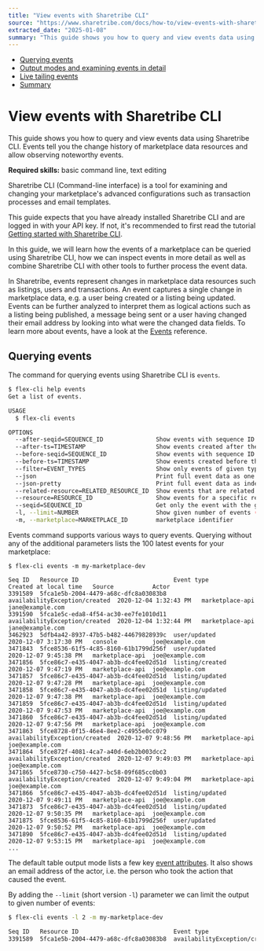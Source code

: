 ```yaml
---
title: "View events with Sharetribe CLI"
source: "https://www.sharetribe.com/docs/how-to/view-events-with-sharetribe-cli/"
extracted_date: "2025-01-08"
summary: "This guide shows you how to query and view events data using Sharetribe CLI. Events tell you the change history of marketplace data resources and allow observing noteworthy events."
---
```


- [Querying events](#querying-events)
- [Output modes and examining events in detail](#output-modes-and-examining-events-in-detail)
- [Live tailing events](#live-tailing-events)
- [Summary](#summary)

# View events with Sharetribe CLI

This guide shows you how to query and view events data using Sharetribe CLI. Events tell you the change history of marketplace data resources and allow observing noteworthy events.

**Required skills:** basic command line, text editing

Sharetribe CLI (Command-line interface) is a tool for examining and changing your marketplace's advanced configurations such as transaction processes and email templates.

This guide expects that you have already installed Sharetribe CLI and are logged in with your API key. If not, it's recommended to first read the tutorial [Getting started with Sharetribe CLI](/docs/introduction/getting-started-with-sharetribe-cli/).

In this guide, we will learn how the events of a marketplace can be queried using Sharetribe CLI, how we can inspect events in more detail as well as combine Sharetribe CLI with other tools to further process the event data.

In Sharetribe, events represent changes in marketplace data resources such as listings, users and transactions. An event captures a single change in marketplace data, e.g. a user being created or a listing being updated. Events can be further analyzed to interpret them as logical actions such as a listing being published, a message being sent or a user having changed their email address by looking into what were the changed data fields. To learn more about events, have a look at the [Events](/docs/references/events/) reference.

## Querying events

The command for querying events using Sharetribe CLI is `events`.

```bash
$ flex-cli help events
Get a list of events.

USAGE
  $ flex-cli events

OPTIONS
  --after-seqid=SEQUENCE_ID               Show events with sequence ID larger than (after) the specified.
  --after-ts=TIMESTAMP                    Show events created after the given timestamp, e.g. '--after-ts 2020-10-10' or '--after-ts 2020-10-10T10:00.000Z'
  --before-seqid=SEQUENCE_ID              Show events with sequence ID smaller than (before) the specified.
  --before-ts=TIMESTAMP                   Show events created before the given timestamp, e.g. '--before-ts 2020-11-15' or '--before-ts 2020-11-15T12:00.000Z'
  --filter=EVENT_TYPES                    Show only events of given types, e.g. '--filter listing/updated,user'.
  --json                                  Print full event data as one JSON string.
  --json-pretty                           Print full event data as indented multi-line JSON string.
  --related-resource=RELATED_RESOURCE_ID  Show events that are related to a specific resource ID.
  --resource=RESOURCE_ID                  Show events for a specific resource ID only.
  --seqid=SEQUENCE_ID                     Get only the event with the given sequence id.
  -l, --limit=NUMBER                      Show given number of events (default and max is 100). Can be combined with other parameters.
  -m, --marketplace=MARKETPLACE_ID        marketplace identifier
```

Events command supports various ways to query events. Querying without any of the additional parameters lists the 100 latest events for your marketplace:

```text
$ flex-cli events -m my-marketplace-dev

Seq ID   Resource ID                           Event type                     Created at local time   Source           Actor
3391589  5fca1e5b-2004-4479-a68c-dfc8a03083b8  availabilityException/created  2020-12-04 1:32:43 PM   marketplace-api  jane@example.com
3391590  5fca1e5c-eda8-4f54-ac30-ee7fe1010d11  availabilityException/created  2020-12-04 1:32:44 PM   marketplace-api  jane@example.com
3462923  5dfb4a42-8937-47b5-b482-44679828939c  user/updated                   2020-12-07 3:17:30 PM   console          joe@example.com
3471843  5fce8536-61f5-4c85-8160-61b1799d256f  user/updated                   2020-12-07 9:45:38 PM   marketplace-api  joe@example.com
3471856  5fce86c7-e435-4047-ab3b-dc4fee02d51d  listing/created                2020-12-07 9:47:19 PM   marketplace-api  joe@example.com
3471857  5fce86c7-e435-4047-ab3b-dc4fee02d51d  listing/updated                2020-12-07 9:47:28 PM   marketplace-api  joe@example.com
3471858  5fce86c7-e435-4047-ab3b-dc4fee02d51d  listing/updated                2020-12-07 9:47:38 PM   marketplace-api  joe@example.com
3471859  5fce86c7-e435-4047-ab3b-dc4fee02d51d  listing/updated                2020-12-07 9:47:53 PM   marketplace-api  joe@example.com
3471860  5fce86c7-e435-4047-ab3b-dc4fee02d51d  listing/updated                2020-12-07 9:47:56 PM   marketplace-api  joe@example.com
3471863  5fce8728-0f15-46e4-8ee2-c4955e0cc079  availabilityException/created  2020-12-07 9:48:56 PM   marketplace-api  joe@example.com
3471864  5fce872f-4081-4ca7-a40d-6eb2b003dcc2  availabilityException/created  2020-12-07 9:49:03 PM   marketplace-api  joe@example.com
3471865  5fce8730-c750-4427-bc58-09f685cc0b03  availabilityException/created  2020-12-07 9:49:04 PM   marketplace-api  joe@example.com
3471866  5fce86c7-e435-4047-ab3b-dc4fee02d51d  listing/updated                2020-12-07 9:49:11 PM   marketplace-api  joe@example.com
3471873  5fce86c7-e435-4047-ab3b-dc4fee02d51d  listing/updated                2020-12-07 9:50:35 PM   marketplace-api  joe@example.com
3471875  5fce8536-61f5-4c85-8160-61b1799d256f  user/updated                   2020-12-07 9:50:52 PM   marketplace-api  joe@example.com
3471890  5fce86c7-e435-4047-ab3b-dc4fee02d51d  listing/updated                2020-12-07 9:53:15 PM   marketplace-api  joe@example.com
...
```

The default table output mode lists a few key [event attributes](/docs/references/events/#event-attributes). It also shows an email address of the actor, i.e. the person who took the action that caused the event.

By adding the `--limit` (short version `-l`) parameter we can limit the output to given number of events:

```bash
$ flex-cli events -l 2 -m my-marketplace-dev

Seq ID   Resource ID                           Event type                     Created at local time   Source           Actor
3391589  5fca1e5b-2004-4479-a68c-dfc8a03083b8  availabilityException/created  2020